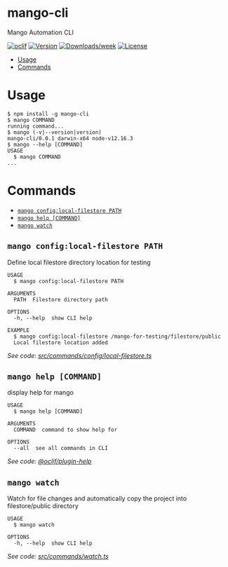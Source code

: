 mango-cli
=========

Mango Automation CLI

[![oclif](https://img.shields.io/badge/cli-oclif-brightgreen.svg)](https://oclif.io)
[![Version](https://img.shields.io/npm/v/mango-cli.svg)](https://npmjs.org/package/mango-cli)
[![Downloads/week](https://img.shields.io/npm/dw/mango-cli.svg)](https://npmjs.org/package/mango-cli)
[![License](https://img.shields.io/npm/l/mango-cli.svg)](https://github.com/guetteluis/mango-cli/blob/master/package.json)

<!-- toc -->
* [Usage](#usage)
* [Commands](#commands)
<!-- tocstop -->
# Usage
<!-- usage -->
```sh-session
$ npm install -g mango-cli
$ mango COMMAND
running command...
$ mango (-v|--version|version)
mango-cli/0.0.1 darwin-x64 node-v12.16.3
$ mango --help [COMMAND]
USAGE
  $ mango COMMAND
...
```
<!-- usagestop -->
# Commands
<!-- commands -->
* [`mango config:local-filestore PATH`](#mango-configlocal-filestore-path)
* [`mango help [COMMAND]`](#mango-help-command)
* [`mango watch`](#mango-watch)

## `mango config:local-filestore PATH`

Define local filestore directory location for testing

```
USAGE
  $ mango config:local-filestore PATH

ARGUMENTS
  PATH  Filestore directory path

OPTIONS
  -h, --help  show CLI help

EXAMPLE
  $ mango config:local-filestore /mango-for-testing/filestore/public
  Local filestore location added
```

_See code: [src/commands/config/local-filestore.ts](https://github.com/guetteluis/mango-cli/blob/v0.0.1/src/commands/config/local-filestore.ts)_

## `mango help [COMMAND]`

display help for mango

```
USAGE
  $ mango help [COMMAND]

ARGUMENTS
  COMMAND  command to show help for

OPTIONS
  --all  see all commands in CLI
```

_See code: [@oclif/plugin-help](https://github.com/oclif/plugin-help/blob/v3.1.0/src/commands/help.ts)_

## `mango watch`

Watch for file changes and automatically copy the project into filestore/public directory

```
USAGE
  $ mango watch

OPTIONS
  -h, --help  show CLI help
```

_See code: [src/commands/watch.ts](https://github.com/guetteluis/mango-cli/blob/v0.0.1/src/commands/watch.ts)_
<!-- commandsstop -->
